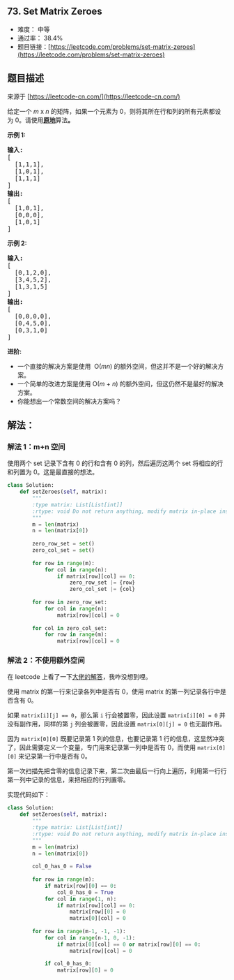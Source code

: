 ## 73. Set Matrix Zeroes

- 难度： 中等
- 通过率： 38.4%
- 题目链接：[https://leetcode.com/problems/set-matrix-zeroes](https://leetcode.com/problems/set-matrix-zeroes)


## 题目描述

来源于 [https://leetcode-cn.com/](https://leetcode-cn.com/)

<p>给定一个&nbsp;<em>m</em> x <em>n</em> 的矩阵，如果一个元素为 0，则将其所在行和列的所有元素都设为 0。请使用<strong><a href="http://baike.baidu.com/item/%E5%8E%9F%E5%9C%B0%E7%AE%97%E6%B3%95" target="_blank">原地</a></strong>算法<strong>。</strong></p>

<p><strong>示例&nbsp;1:</strong></p>

<pre><strong>输入:</strong> 
[
&nbsp; [1,1,1],
&nbsp; [1,0,1],
&nbsp; [1,1,1]
]
<strong>输出:</strong> 
[
&nbsp; [1,0,1],
&nbsp; [0,0,0],
&nbsp; [1,0,1]
]
</pre>

<p><strong>示例&nbsp;2:</strong></p>

<pre><strong>输入:</strong> 
[
&nbsp; [0,1,2,0],
&nbsp; [3,4,5,2],
&nbsp; [1,3,1,5]
]
<strong>输出:</strong> 
[
&nbsp; [0,0,0,0],
&nbsp; [0,4,5,0],
&nbsp; [0,3,1,0]
]</pre>

<p><strong>进阶:</strong></p>

<ul>
	<li>一个直接的解决方案是使用 &nbsp;O(<em>m</em><em>n</em>)&nbsp;的额外空间，但这并不是一个好的解决方案。</li>
	<li>一个简单的改进方案是使用 O(<em>m</em>&nbsp;+&nbsp;<em>n</em>) 的额外空间，但这仍然不是最好的解决方案。</li>
	<li>你能想出一个常数空间的解决方案吗？</li>
</ul>


## 解法：

### 解法 1：m+n 空间

使用两个 set 记录下含有 0 的行和含有 0 的列，然后遍历这两个 set 将相应的行和列置为 0。这是最直接的想法。

```python
class Solution:
    def setZeroes(self, matrix):
        """
        :type matrix: List[List[int]]
        :rtype: void Do not return anything, modify matrix in-place instead.
        """
        m = len(matrix)
        n = len(matrix[0])
        
        zero_row_set = set()
        zero_col_set = set()
        
        for row in range(m):
            for col in range(n):
                if matrix[row][col] == 0:
                    zero_row_set |= {row}
                    zero_col_set |= {col}
        
        for row in zero_row_set:
            for col in range(n):
                matrix[row][col] = 0
        
        for col in zero_col_set:
            for row in range(m):
                matrix[row][col] = 0
```

### 解法 2：不使用额外空间

在 leetcode 上看了一下[大佬的解答](https://leetcode.com/problems/set-matrix-zeroes/discuss/26014/Any-shorter-O(1)-space-solution)，我咋没想到哩。

使用 matrix 的第一行来记录各列中是否有 0，使用 matrix 的第一列记录各行中是否含有 0。

如果 `matrix[i][j] == 0`，那么第 `i` 行会被置零，因此设置 `matrix[i][0] = 0` 并没有副作用，同样的第 `j` 列会被置零，因此设置 `matrix[0][j] = 0` 也无副作用。

因为 `matrix[0][0]` 既要记录第 1 列的信息，也要记录第 1 行的信息，这显然冲突了，因此需要定义一个变量，专门用来记录第一列中是否有 0，而使用 `matrix[0][0]` 来记录第一行中是否有 0。

第一次扫描先把含零的信息记录下来，第二次由最后一行向上遍历，利用第一行行第一列中记录的信息，来把相应的行列置零。

实现代码如下：

```python
class Solution:
    def setZeroes(self, matrix):
        """
        :type matrix: List[List[int]]
        :rtype: void Do not return anything, modify matrix in-place instead.
        """
        m = len(matrix)
        n = len(matrix[0])
        
        col_0_has_0 = False
        
        for row in range(m):
            if matrix[row][0] == 0:
                col_0_has_0 = True
            for col in range(1, n):
                if matrix[row][col] == 0:
                    matrix[row][0] = 0
                    matrix[0][col] = 0
        
        for row in range(m-1, -1, -1):
            for col in range(n-1, 0, -1):
                if matrix[0][col] == 0 or matrix[row][0] == 0:
                    matrix[row][col] = 0
            
            if col_0_has_0:
                matrix[row][0] = 0
```
